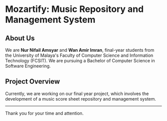 # Mozartify: Music Repository and Management System

## About Us
We are **Nur Nifail Amsyar** and **Wan Amir Imran**, final-year students from the University of Malaya's Faculty of Computer Science and Information Technology (FCSIT). We are pursuing a Bachelor of Computer Science in Software Engineering.

## Project Overview
Currently, we are working on our final year project, which involves the development of a music score sheet repository and management system.

---

Thank you for your time and attention.

